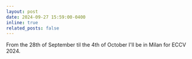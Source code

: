 ```yaml
---
layout: post
date: 2024-09-27 15:59:00-0400
inline: true
related_posts: false
---
```


From the 28th of September til the 4th of October I'll be in Milan for ECCV 2024.
